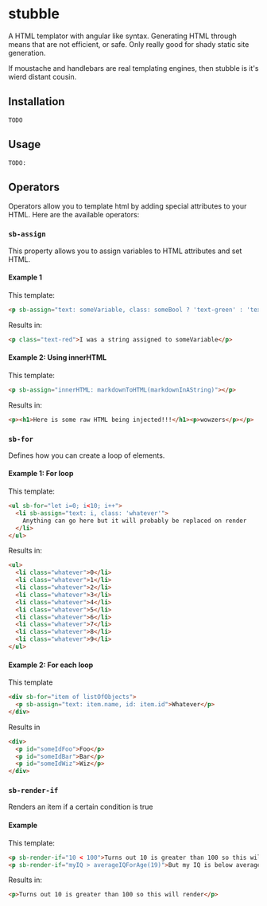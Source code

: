 # stubble
A HTML templator with angular like syntax. Generating HTML through means that are not efficient, or safe. Only really good for shady static site generation.

If moustache and handlebars are real templating engines, then stubble is it's wierd distant cousin.

## Installation
```
TODO
```

## Usage
```
TODO:
```

## Operators
Operators allow you to template html by adding special attributes to your HTML. Here are the available operators:

### `sb-assign`
This property allows you to assign variables to HTML attributes and set HTML.
    
#### Example 1

This template:
```html
<p sb-assign="text: someVariable, class: someBool ? 'text-green' : 'text-red'">Whatever</p>
```
Results in:
```html
<p class="text-red">I was a string assigned to someVariable</p>
```

#### Example 2: Using innerHTML
This template:
```html
<p sb-assign="innerHTML: markdownToHTML(markdownInAString)"></p>
```
Results in:
```html
<p><h1>Here is some raw HTML being injected!!!</h1><p>wowzers</p></p>
```

### `sb-for`
Defines how you can create a loop of elements. 

#### Example 1: For loop
This template:
```html
<ul sb-for="let i=0; i<10; i++">
  <li sb-assign="text: i, class: 'whatever'">
    Anything can go here but it will probably be replaced on render
  </li>
</ul>
```
Results in:
```html
<ul>
  <li class="whatever">0</li> 
  <li class="whatever">1</li> 
  <li class="whatever">2</li> 
  <li class="whatever">3</li> 
  <li class="whatever">4</li> 
  <li class="whatever">5</li> 
  <li class="whatever">6</li> 
  <li class="whatever">7</li> 
  <li class="whatever">8</li> 
  <li class="whatever">9</li> 
</ul>
```

#### Example 2: For each loop
This template
```html
<div sb-for="item of listOfObjects">
  <p sb-assign="text: item.name, id: item.id">Whatever</p>
</div>
```
Results in
```html
<div>
  <p id="someIdFoo">Foo</p>
  <p id="someIdBar">Bar</p>
  <p id="someIdWiz">Wiz</p>
</div>
```

### `sb-render-if`
Renders an item if a certain condition is true

#### Example
This template:
```html
<p sb-render-if="10 < 100">Turns out 10 is greater than 100 so this will render</p>
<p sb-render-if="myIQ > averageIQForAge(19)">But my IQ is below average so this will not render</p>
```

Results in:
```html
<p>Turns out 10 is greater than 100 so this will render</p>
```